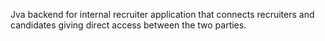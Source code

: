 Jva backend for internal recruiter application that connects recruiters and candidates giving direct access between the two parties.
